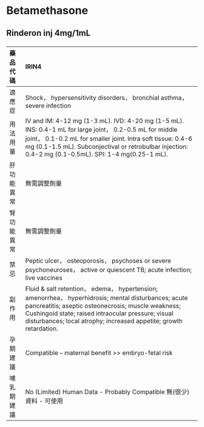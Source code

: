 # Betamethasone

## Rinderon inj 4mg/1mL

##### 

| 藥品代碼   | IRIN4                                                                                                                                                                                                                                                                                  |
|:-----------|:---------------------------------------------------------------------------------------------------------------------------------------------------------------------------------------------------------------------------------------------------------------------------------------|
| 適應症     | Shock， hypersensitivity disorders， bronchial asthma， severe infection                                                                                                                                                                                                               |
| 用法用量   | IV and IM: 4-12 mg (1-3 mL). IVD: 4-20 mg (1-5 mL). INS: 0.4-1 mL for large joint， 0.2-0.5 mL for middle joint， 0.1-0.2 mL for smaller joint. Intra soft tissue: 0.4-6 mg (0.1-1.5 mL). Subconjectival or retrobulbar injection: 0.4-2 mg (0.1-0.5mL). SPI: 1-4 mg(0.25-1 mL).       |
| 肝功能異常 | 無需調整劑量                                                                                                                                                                                                                                                                           |
| 腎功能異常 | 無需調整劑量                                                                                                                                                                                                                                                                           |
| 禁忌       | Peptic ulcer， osteoporosis， psychoses or severe psychoneuroses， active or quiescent TB; acute infection; live vaccines                                                                                                                                                              |
| 副作用     | Fluid & salt retention， edema， hypertension; amenorrhea， hyperhidrosis; mental disturbances; acute pancreatitis; aseptic osteonecrosis; muscle weakness; Cushingoid state; raised intraocular pressure; visual disturbances; local atrophy; increased appetite; growth retardation. |
| 孕期建議   | Compatible – maternal benefit >> embryo-fetal risk                                                                                                                                                                                                                                     |
| 哺乳期建議 | No (Limited) Human Data - Probably Compatible 無(很少)資料 - 可使用                                                                                                                                                                                                                    |


